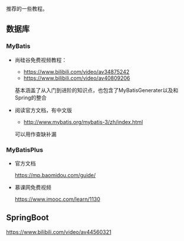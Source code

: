 推荐的一些教程。

## 数据库
### MyBatis
- 尚硅谷免费视频教程：
  - https://www.bilibili.com/video/av34875242
  - https://www.bilibili.com/video/av40809206
  
  基本涵盖了从入门到进阶的知识点，也包含了MyBatisGenerater以及和Spring的整合

- 阅读官方文档，有中文版
  - http://www.mybatis.org/mybatis-3/zh/index.html
  
  可以用作查缺补漏
  
### MyBatisPlus
- 官方文档

  https://mp.baomidou.com/guide/
  
- 慕课网免费视频

  https://www.imooc.com/learn/1130
  
## SpringBoot
  
https://www.bilibili.com/video/av44560321
